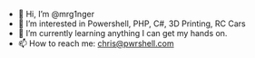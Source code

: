 - 👋 Hi, I’m @mrg1nger
- 👀 I’m interested in Powershell, PHP, C#, 3D Printing, RC Cars
- 🌱 I’m currently learning anything I can get my hands on. 
- 📫 How to reach me: chris@pwrshell.com

<!---
mrg1nger/mrg1nger is a ✨ special ✨ repository because its `README.md` (this file) appears on your GitHub profile.
You can click the Preview link to take a look at your changes.
--->
